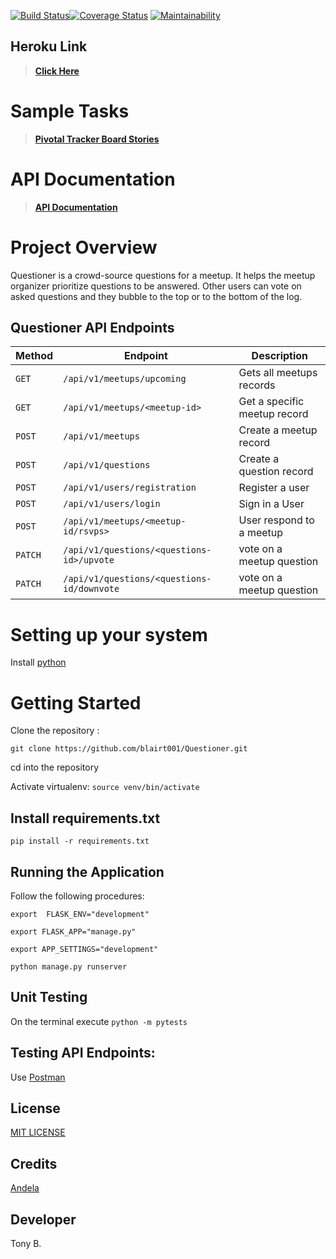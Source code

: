 [![Build Status](https://travis-ci.org/blairt001/Questioner.svg?branch=develop)](https://travis-ci.org/blairt001/Questioner)[![Coverage Status](https://coveralls.io/repos/github/blairt001/Questioner/badge.svg?branch=develop)](https://coveralls.io/github/blairt001/Questioner?branch=develop)
[![Maintainability](https://api.codeclimate.com/v1/badges/2a72a608512cb9809c24/maintainability)](https://codeclimate.com/github/blairt001/Questioner/maintainability)


## Heroku Link
> **[Click Here](https://questioner-blair-heroku.herokuapp.com/api/v1/meetups/upcoming)**

#  Sample Tasks
 
 >  **[Pivotal Tracker Board Stories](https://www.pivotaltracker.com/n/projects/2235680)**

 #  API Documentation
 
 >  **[API Documentation](https://documenter.getpostman.com/view/6005235/RznHHwpM)**


# Project Overview
Questioner is a crowd-source questions for a meetup. It helps the meetup organizer prioritize questions to be answered. Other users can vote on asked questions and they bubble to the top or to the bottom of the log.

## Questioner API Endpoints

| Method        |       Endpoint                              |         Description                           |
| ------------- |       -------------                         |         -------------                         |
| `GET`         | `/api/v1/meetups/upcoming`                  |   Gets all meetups records                    |
| `GET`         | `/api/v1/meetups/<meetup-id>`               |   Get a specific meetup record                |
| `POST`        | `/api/v1/meetups`                           |   Create a meetup record                      |
| `POST`        | `/api/v1/questions`                         |   Create a question record                    |
| `POST`        | `/api/v1/users/registration`                |   Register a user                             |
| `POST`        | `/api/v1/users/login`                       |   Sign in a User                              |
| `POST`        | `/api/v1/meetups/<meetup-id/rsvps>`         |   User respond to a meetup                    |
| `PATCH`       | `/api/v1/questions/<questions-id>/upvote`   |   vote on a meetup question                   |
| `PATCH`       | `/api/v1/questions/<questions-id/downvote`  |   vote on a meetup question                   |



# Setting up your system

Install [python](https://www.python.org/downloads/)

# Getting Started

Clone the repository :

`git clone https://github.com/blairt001/Questioner.git`

cd into the repository

Activate virtualenv: `source venv/bin/activate`


## Install requirements.txt

```
pip install -r requirements.txt
```

## Running the Application

Follow the following procedures:

```
export  FLASK_ENV="development"
```

```
export FLASK_APP="manage.py"
```
 
 ```
export APP_SETTINGS="development"
 ```

```
python manage.py runserver
```

## Unit Testing
 On the terminal execute `python -m pytests`

## Testing API Endpoints:
Use [Postman](https://www.getpostman.com/downloads/)

## License
[MIT LICENSE](https://github.com/blairt001/Questioner/blob/develop/LICENSE)

## Credits
[Andela](https://andela.com/)

## Developer
Tony B.

